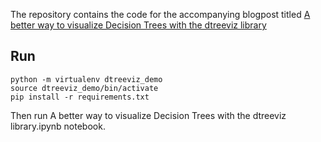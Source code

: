 The repository contains the code for the accompanying blogpost titled [A better way to visualize Decision Trees with the dtreeviz library](https://towardsdatascience.com/a-better-way-to-visualize-decision-trees-with-the-dtreeviz-library-758994cdf05e?sk=ad5fcdf665e07388a829bb5320be9a6f)




## Run

```
python -m virtualenv dtreeviz_demo
source dtreeviz_demo/bin/activate
pip install -r requirements.txt

```
Then run A better way to visualize Decision Trees with the dtreeviz library.ipynb notebook.
